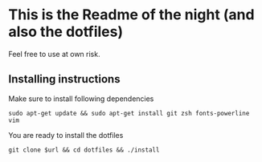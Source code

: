 # This is the Readme of the night (and also the dotfiles)

Feel free to use at own risk.

## Installing instructions

Make sure to install following dependencies

```shell
sudo apt-get update && sudo apt-get install git zsh fonts-powerline vim
```
You are ready to install the dotfiles
```shell
git clone $url && cd dotfiles && ./install
```
